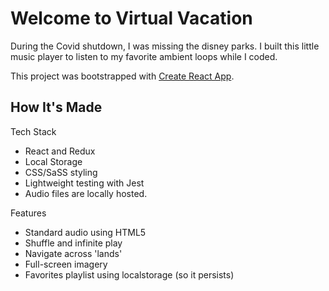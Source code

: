 # Welcome to Virtual Vacation

During the Covid shutdown, I was missing the disney parks. I built this little music player to listen to my favorite ambient loops while I coded.

This project was bootstrapped with [Create React App](https://github.com/facebook/create-react-app).

## How It's Made

Tech Stack
- React and Redux
- Local Storage
- CSS/SaSS styling
- Lightweight testing with Jest
- Audio files are locally hosted.


Features
- Standard audio using HTML5 <audio>
- Shuffle and infinite play
- Navigate across 'lands'
- Full-screen imagery
- Favorites playlist using localstorage (so it persists)
